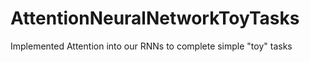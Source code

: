 # AttentionNeuralNetworkToyTasks
Implemented Attention into our RNNs to complete simple "toy" tasks
